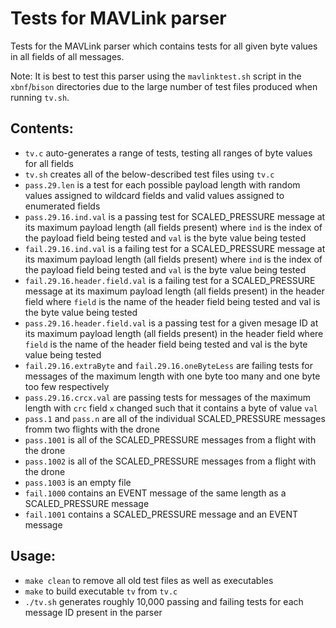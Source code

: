 # Tests for MAVLink parser

Tests for the MAVLink parser which contains tests for all given byte values in all fields of all messages.

Note: It is best to test this parser using the `mavlinktest.sh` script in the `xbnf`/`bison` directories due to the large number of test files produced when running `tv.sh`.

## Contents:

* `tv.c` auto-generates a range of tests, testing all ranges of byte values for all fields
* `tv.sh` creates all of the below-described test files using `tv.c`
* `pass.29.len` is a test for each possible payload length with random values assigned to wildcard fields and valid values assigned to enumerated fields 
* `pass.29.16.ind.val` is a passing test for SCALED_PRESSURE message at its maximum payload length (all fields present) where `ind` is the index of the payload field being tested and `val` is the byte value being tested
* `fail.29.16.ind.val` is a failing test for a SCALED_PRESSURE message at its maximum payload length (all fields present) where `ind` is the index of the payload field being tested and `val` is the byte value being tested
* `fail.29.16.header.field.val` is a failing test for a SCALED_PRESSURE message at its maximum payload length (all fields present) in the header field where `field` is the name of the header field being tested and val is the byte value being tested
* `pass.29.16.header.field.val` is a passing test for a given mesage ID at its maximum payload length (all fields present) in the header field where `field` is the name of the header field being tested and val is the byte value being tested
* `fail.29.16.extraByte` and `fail.29.16.oneByteLess` are failing tests for messages of the maximum length with one byte too many and one byte too few respectively
* `pass.29.16.crcx.val` are passing tests for messages of the maximum length with `crc` field `x` changed such that it contains a byte of value `val` 
* `pass.1` and `pass.n` are all of the individual SCALED_PRESSURE messages fromm two flights with the drone
* `pass.1001` is all of the SCALED_PRESSURE messages from a flight with the drone
* `pass.1002` is all of the SCALED_PRESSURE messages from a flight with the drone
* `pass.1003` is an empty file
* `fail.1000` contains an EVENT message of the same length as a SCALED_PRESSURE message
* `fail.1001` contains a SCALED_PRESSURE message and an EVENT message

## Usage:

* `make clean` to remove all old test files as well as executables
* `make` to build executable `tv` from `tv.c`
* `./tv.sh` generates roughly 10,000 passing and failing tests for each message ID present in the parser
